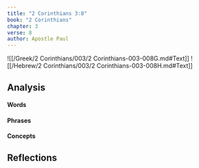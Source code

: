 ```yaml
---
title: "2 Corinthians 3:8"
book: "2 Corinthians"
chapter: 3
verse: 8
author: Apostle Paul
---
```

![[/Greek/2 Corinthians/003/2 Corinthians-003-008G.md#Text]]
![[/Hebrew/2 Corinthians/003/2 Corinthians-003-008H.md#Text]]

## Analysis

#### Words

#### Phrases

#### Concepts

## Reflections
